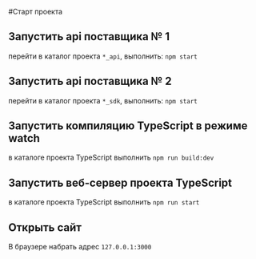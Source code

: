 #Старт проекта
## Запустить api поставщика № 1
перейти в каталог проекта `*_api`, выполнить:
`npm start`
## Запустить api поставщика № 2
перейти в каталог проекта `*_sdk`, выполнить:
`npm start`
## Запустить компиляцию TypeScript в режиме watch
в каталоге проекта TypeScript выполнить `npm run build:dev`
## Запустить веб-сервер проекта TypeScript
в каталоге проекта TypeScript выполнить `npm run start`
## Открыть сайт
В браузере набрать адрес `127.0.0.1:3000`
